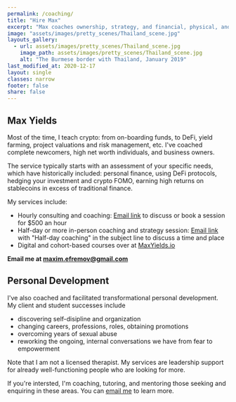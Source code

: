 ```yaml
---
permalink: /coaching/
title: "Hire Max"
excerpt: "Max coaches ownership, strategy, and financial, physical, and emotional wellbeing."
image: "assets/images/pretty_scenes/Thailand_scene.jpg"
layouts_gallery:
  - url: assets/images/pretty_scenes/Thailand_scene.jpg
    image_path: assets/images/pretty_scenes/Thailand_scene.jpg
    alt: "The Burmese border with Thailand, January 2019"
last_modified_at: 2020-12-17
layout: single
classes: narrow
footer: false
share: false
---
```


## Max Yields

Most of the time, I teach crypto: from on-boarding funds, to DeFi, yield farming, project valuations and risk management, etc. I've coached complete newcomers, high net worth individuals, and business owners.

The service typically starts with an assessment of your specific needs, which have historically included: personal finance, using DeFi protocols, hedging your investment and crypto FOMO, earning high returns on stablecoins in excess of traditional finance.

My services include:

- Hourly consulting and coaching: [Email link](mailto:maxim.efremov@gmail.com) to discuss or book a session for $500 an hour
- Half-day or more in-person coaching and strategy session: [Email link](mailto:maxim.efremov@gmail.com) with "Half-day coaching" in the subject line to discuss a time and place
- Digital and cohort-based courses over at [MaxYields.io](https://maxyields.io)

**Email me at [maxim.efremov@gmail.com](mailto:maxim.efremov@gmail.com)**

## Personal Development

I've also coached and facilitated transformational personal development. My client and student successes include 

- discovering self-disipline and organization
- changing careers, professions, roles, obtaining promotions
- overcoming years of sexual abuse
- reworking the ongoing, internal conversations we have from fear to empowerment

Note that I am not a licensed therapist. My services are leadership support for already well-functioning people who are looking for more.

If you're intersted, I'm coaching, tutoring, and mentoring those seeking and enquiring in these areas. You can [email me](mailto:maxim.efremov@gmail.com) to learn more.
